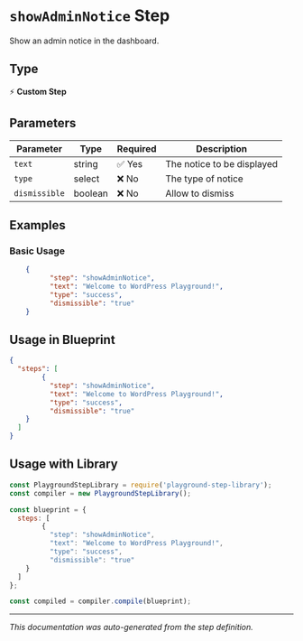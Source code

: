 # `showAdminNotice` Step

Show an admin notice in the dashboard.

## Type
⚡ **Custom Step**

## Parameters

| Parameter | Type | Required | Description |
|-----------|------|----------|-------------|
| `text` | string | ✅ Yes | The notice to be displayed |
| `type` | select | ❌ No | The type of notice |
| `dismissible` | boolean | ❌ No | Allow to dismiss |


## Examples

### Basic Usage
```json
    {
          "step": "showAdminNotice",
          "text": "Welcome to WordPress Playground!",
          "type": "success",
          "dismissible": "true"
    }
```

## Usage in Blueprint

```json
{
  "steps": [
        {
          "step": "showAdminNotice",
          "text": "Welcome to WordPress Playground!",
          "type": "success",
          "dismissible": "true"
    }
  ]
}
```

## Usage with Library

```javascript
const PlaygroundStepLibrary = require('playground-step-library');
const compiler = new PlaygroundStepLibrary();

const blueprint = {
  steps: [
        {
          "step": "showAdminNotice",
          "text": "Welcome to WordPress Playground!",
          "type": "success",
          "dismissible": "true"
    }
  ]
};

const compiled = compiler.compile(blueprint);
```



---

*This documentation was auto-generated from the step definition.*
